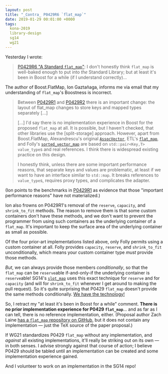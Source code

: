 ```yaml
---
layout: post
title: "_Contra_ P0429R6 `flat_map`"
date: 2019-01-29 00:01:00 +0000
tags:
  kona-2019
  library-design
  sg14
  wg21
---
```


Yesterday I wrote:

> [P0429R6 "A Standard `flat_map`"](http://www.open-std.org/jtc1/sc22/wg21/docs/papers/2019/p0429r6.pdf):
> I don't honestly think `flat_map` is well-baked enough to put into _the_ Standard Library; but at least
> it's been in Boost for a while (if I understand correctly)...

The author of Boost.FlatMap, Ion Gaztañaga, informs me via email that my understanding of
`flat_map`'s Boostness is incorrect.

> Between [P0429R1](http://www.open-std.org/jtc1/sc22/wg21/docs/papers/2017/p0429r1.pdf)
> and [P0429R2](http://www.open-std.org/jtc1/sc22/wg21/docs/papers/2017/p0429r2.pdf)
> there is an important change: the layout of flat_map changes to store
> keys and mapped types separately [...]
>
> [...] I'd say there is no implementation experience in Boost for the
> proposed `flat_map` at all. It is possible, but I haven't checked, that
> other libraries use the [split-storage] approach. However, apart
> from Boost.FlatMap, Alexandrescu's original [`AssocVector`](http://loki-lib.sourceforge.net/html/a00645.html),
> ETL's [`flat_map`](https://www.etlcpp.com/flat_map.html), and Folly's
> [`sorted_vector_map`](https://github.com/facebook/folly/blob/master/folly/sorted_vector_types.h)
> are based on `std::pair<Key,T> value_type`s and real references.
> I think there is widespread existing practice on this design.
>
> I honestly think, unless there are some important performance reasons,
> that separate keys and values are problematic, at least if we want to
> have an interface similar to `std::map`. It breaks references to
> `value_type`s, requires proxy types, and complicates the adapter.

(Ion points to the benchmarks in [P0429R1](http://www.open-std.org/jtc1/sc22/wg21/docs/papers/2017/p0429r1.pdf)
as evidence that those "important performance reasons" have not materialized.)

Ion also frowns on P0429R1's removal of the `reserve`, `capacity`, and `shrink_to_fit` methods.
The reason to remove them is that some custom containers don't have these methods, and we don't
want to prevent the programmer from using such containers as the underlying container of a
`flat_map`. It's important to keep the surface area of the underlying container as small as possible.

Of the four prior-art implementations listed above, only Folly permits using a custom container at all.
Folly provides `capacity`, `reserve`, and `shrink_to_fit` unconditionally, which means your custom
container type _must_ provide those methods.

_But_, we can always provide those members _conditionally_, so that the
`flat_map` can be `reserve`able if-and-only-if the underlying container is `reserve`able! SG14's
[`slot_map`](https://github.com/WG21-SG14/SG14/blob/2a756bff57/SG14/slot_map.h#L206-L210)
uses this exact technique for `reserve` and for `capacity` (and will for `shrink_to_fit` whenever
I get around to making the pull request). So it's quite surprising that P0429 `flat_map` doesn't
provide the same methods conditionally.
[We have the technology!](https://www.youtube.com/watch?v=HoLs0V8T5AA&t=35s)

So, I retract my "at least it's been in Boost for a while" comment. <b>There is no prior implementation
experience for P0429 `flat_map`</b>... and as far as I can tell, there is no reference implementation, either.
(Proposal author Zach Laine [has a `flat_map` repository on GitHub](https://github.com/tzlaine/flat_map/),
but it does not contain any implementation — just the TeX source of the paper proposal.)

If WG21 standardizes P0429 `flat_map` without any implementation, and _against_ all existing implementations,
it'll really be striking out on its own — in both senses. I advise strongly against that course of action;
I believe P0429 should be tabled until an implementation can be created and some implementation experience
gained.

And I volunteer to work on an implementation in the SG14 repo!
